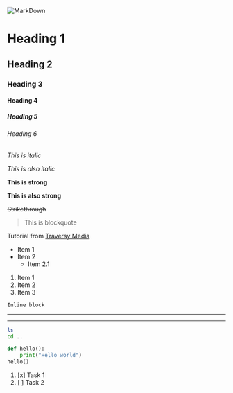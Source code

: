 
<!--Images-->
![MarkDown](https://markdown-here.com/img/icon256.png)

<!--Headings -->
# Heading 1
## Heading 2
### Heading 3
#### Heading 4
##### Heading 5
###### Heading 6

<!--Italic-->
*This is italic*

_This is also italic_

<!--Strong-->
**This is strong**

__This is also strong__


<!--Strikethrough-->
~~Strikethrough~~

<!--Blockquote-->
> This is blockquote

<!--Links-->
Tutorial from [Traversy Media](https://www.youtube.com/watch?v=HUBNt18RFbo "Youtube")

<!--UL-->
* Item 1
* Item 2
    * Item 2.1

<!--OL-->
1. Item 1
1. Item 2
1. Item 3

<!--Inline BLock -->
`Inline block`

<!--Rule-->
---
___

<!--Github MarkDown-->

<!--Code Blocks-->
```bash
ls
cd ..
```

```python
def hello():
    print("Hello world")
hello()
```

<!--Check List-->
1. [x] Task 1
2. [ ] Task 2